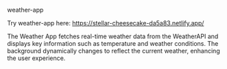 weather-app

Try weather-app here:
https://stellar-cheesecake-da5a83.netlify.app/

The Weather App fetches real-time weather data from the WeatherAPI and displays key information such as temperature and weather conditions. The background dynamically changes to reflect the current weather, enhancing the user experience.
